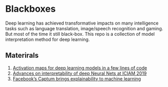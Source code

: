 # Blackboxes

Deep learning has achieved transformative impacts on many intelligence tasks such as language translation, image/speech recognition and gaming. But most of the time it still black-box. This repo is a collection of model interpretation method for deep learning. 

## Materirals
1. [Activation maps for deep learning models in a few lines of code](https://www.kdnuggets.com/2019/10/activation-maps-deep-learning-models-lines-code.html)
2. [Advances on interpretability of deep Neural Nets at ICIAM 2019](https://towardsdatascience.com/advances-on-interpretability-of-deep-neural-nets-at-iciam-2019-1972784fc21d)
3. [Facebook’s Captum brings explainability to machine learning](https://venturebeat.com/2019/10/10/facebooks-captum-brings-explainability-to-machine-learning/)
